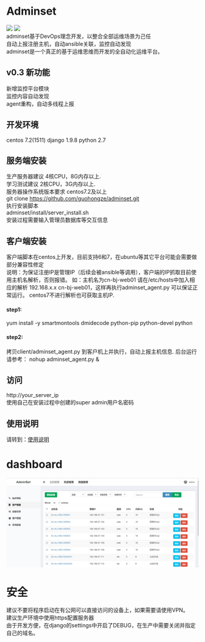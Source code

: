 # Adminset
<img src="https://travis-ci.org/guohongze/adminset.svg?branch=master"></img> 
<img src="https://img.shields.io/hexpm/l/plug.svg"></img>
<br>
adminset基于DevOps理念开发，以整合全部运维场景为己任<br>
自动上报注册主机，自动ansible关联，监控自动发现<br>
adminset是一个真正的基于运维思维而开发的全自动化运维平台。<br>

## v0.3 新功能
新增监控平台模块<br>
监控内容自动发现<br>
agent重构，自动多线程上报<br>

## 开发环境
centos 7.2(1511) django 1.9.8 python 2.7<br>

## 服务端安装
生产服务器建议 4核CPU，8G内存以上.<br>
学习测试建议 2核CPU，3G内存以上.<br>
服务器操作系统版本要求 centos7.2及以上<br>
git clone https://github.com/guohongze/adminset.git<br>
执行安装脚本<br>
adminset/install/server_install.sh<br>
安装过程需要输入管理员数据库等交互信息<br>


## 客户端安装
客户端脚本在centos上开发，目前支持6和7，在ubuntu等其它平台可能会需要做部分兼容性修定<br>
说明：为保证注册IP是管理IP（后续会被ansible等调用），客户端的IP抓取目前使用主机名解析，否则报错。 如：主机名为cn-bj-web01 请在/etc/hosts中加入相应的解析 192.168.x.x cn-bj-web01，这样再执行adminset_agent.py 可以保证正常运行。 centos7不进行解析也可获取主机IP.
#### step1:
yum install -y smartmontools dmidecode python-pip python-devel python
#### step2:
拷贝client/adminset_agent.py 到客户机上并执行，自动上报主机信息.
后台运行请参考：
nohup adminset_agent.py &

## 访问
http://your_server_ip<br>
使用自己在安装过程中创建的super admin用户名密码

## 使用说明
请转到：<a href="https://github.com/guohongze/adminset/blob/master/docs/Manual.txt">使用说明</a>
# dashboard
<img src="https://github.com/guohongze/adminset/blob/master/static/dist/img/asset.png"></img>
# 安全
建议不要将程序启动在有公网可以直接访问的设备上，如果需要请使用VPN。<br>
建议生产环境中使用https配置服务器<br>
由于开发方便，在django的settings中开启了DEBUG，在生产中需要关闭并指定自己的域名。


